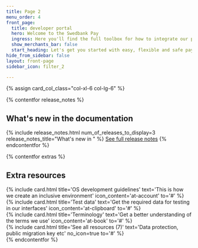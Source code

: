 ```yaml
---
title: Page 2
menu_order: 4
front_page:
  title: developer portal
  hero: Welcome to the Swedbank Pay
  ingress: Here you'll find the full toolbox for how to integrate our payment solutions and acquaint yourself with their different features and functionalities.
  show_merchants_bar: false
  start_heading: Let's get you started with easy, flexible and safe payments on your e-commerce website!
hide_from_sidebar: false
layout: front-page
sidebar_icon: filter_2

---
```


{% assign card_col_class="col-xl-6 col-lg-6" %}

{% contentfor release_notes %}
  <h2 id="front-page-release-notes">What's new in the documentation</h2>
  {% include release_notes.html num_of_releases_to_display=3 release_notes_title="What's new in " %}
  <a href="/resources/release-notes">See full release notes</a>
{% endcontentfor %}

{% contentfor extras %}
  <h2 id="front-page-extra-resources">Extra resources</h2>
  <div class="row mt-4">
      <div class="{{ card_col_class }}">
          {% include card.html title='OS development guidelines'
              text='This is how we create an inclusive environment'
              icon_content='at-account'
              to='#'
          %}
      </div>
      <div class="{{ card_col_class }}">
          {% include card.html title='Test data'
              text='Get the required data for testing in our interfaces'
              icon_content='at-clipboard'
              to='#'
          %}
      </div>
      <div class="{{ card_col_class }}">
          {% include card.html title='Terminology'
          text='Get a better understanding of the terms we use'
          icon_content='at-book'
          to='#'
          %}
      </div>
      <div class="{{ card_col_class }}">
          {% include card.html title='See all resources (7)'
              text='Data protection, public migration key etc'
              no_icon=true
              to='#'
          %}
      </div>
  </div>
{% endcontentfor %}

